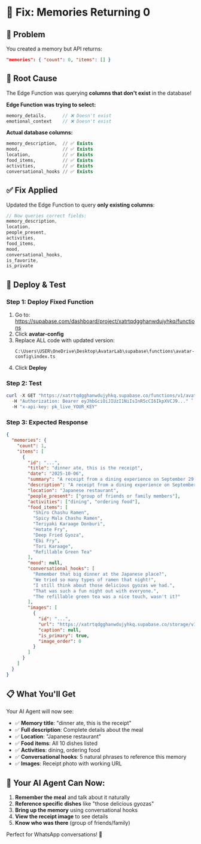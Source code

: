 # 🔧 Fix: Memories Returning 0

## 🔴 Problem
You created a memory but API returns:
```json
"memories": { "count": 0, "items": [] }
```

## 🎯 Root Cause
The Edge Function was querying **columns that don't exist** in the database!

**Edge Function was trying to select:**
```typescript
memory_details,      // ❌ Doesn't exist
emotional_context    // ❌ Doesn't exist
```

**Actual database columns:**
```sql
memory_description,  // ✅ Exists
mood,                // ✅ Exists
location,            // ✅ Exists
food_items,          // ✅ Exists
activities,          // ✅ Exists
conversational_hooks // ✅ Exists
```

## ✅ Fix Applied

Updated the Edge Function to query **only existing columns**:

```typescript
// Now queries correct fields:
memory_description,
location,
people_present,
activities,
food_items,
mood,
conversational_hooks,
is_favorite,
is_private
```

## 🚀 Deploy & Test

### Step 1: Deploy Fixed Function

1. Go to: https://supabase.com/dashboard/project/xatrtqdgghanwdujyhkq/functions
2. Click **avatar-config**
3. Replace ALL code with updated version:
   ```
   C:\Users\USER\OneDrive\Desktop\AvatarLab\supabase\functions\avatar-config\index.ts
   ```
4. Click **Deploy**

### Step 2: Test

```powershell
curl -X GET "https://xatrtqdgghanwdujyhkq.supabase.co/functions/v1/avatar-config?avatar_id=9a567d58-cb5b-497d-869a-d6a8d61a8b4e" `
  -H "Authorization: Bearer eyJhbGciOiJIUzI1NiIsInR5cCI6IkpXVCJ9..." `
  -H "x-api-key: pk_live_YOUR_KEY"
```

### Step 3: Expected Response

```json
{
  "memories": {
    "count": 1,
    "items": [
      {
        "id": "...",
        "title": "dinner ate, this is the receipt",
        "date": "2025-10-06",
        "summary": "A receipt from a dining experience on September 29, 2025...",
        "description": "A receipt from a dining experience on September 29, 2025, showing a variety of Japanese dishes and drinks ordered for a group of seven people...",
        "location": "Japanese restaurant",
        "people_present": ["group of friends or family members"],
        "activities": ["dining", "ordering food"],
        "food_items": [
          "Shiro Chashu Ramen",
          "Spicy Mala Chashu Ramen",
          "Teriyaki Karaage Donburi",
          "Hotate Fry",
          "Deep Fried Gyoza",
          "Ebi Fry",
          "Tori Karaage",
          "Refillable Green Tea"
        ],
        "mood": null,
        "conversational_hooks": [
          "Remember that big dinner at the Japanese place?",
          "We tried so many types of ramen that night!",
          "I still think about those delicious gyozas we had.",
          "That was such a fun night out with everyone.",
          "The refillable green tea was a nice touch, wasn't it?"
        ],
        "images": [
          {
            "id": "...",
            "url": "https://xatrtqdgghanwdujyhkq.supabase.co/storage/v1/object/public/avatar-memories/...",
            "caption": null,
            "is_primary": true,
            "image_order": 0
          }
        ]
      }
    ]
  }
}
```

## 📋 What You'll Get

Your AI Agent will now see:
- ✅ **Memory title**: "dinner ate, this is the receipt"
- ✅ **Full description**: Complete details about the meal
- ✅ **Location**: "Japanese restaurant"
- ✅ **Food items**: All 10 dishes listed
- ✅ **Activities**: dining, ordering food
- ✅ **Conversational hooks**: 5 natural phrases to reference this memory
- ✅ **Images**: Receipt photo with working URL

## 🎯 Your AI Agent Can Now:

1. **Remember the meal** and talk about it naturally
2. **Reference specific dishes** like "those delicious gyozas"
3. **Bring up the memory** using conversational hooks
4. **View the receipt image** to see details
5. **Know who was there** (group of friends/family)

Perfect for WhatsApp conversations! 🎉
